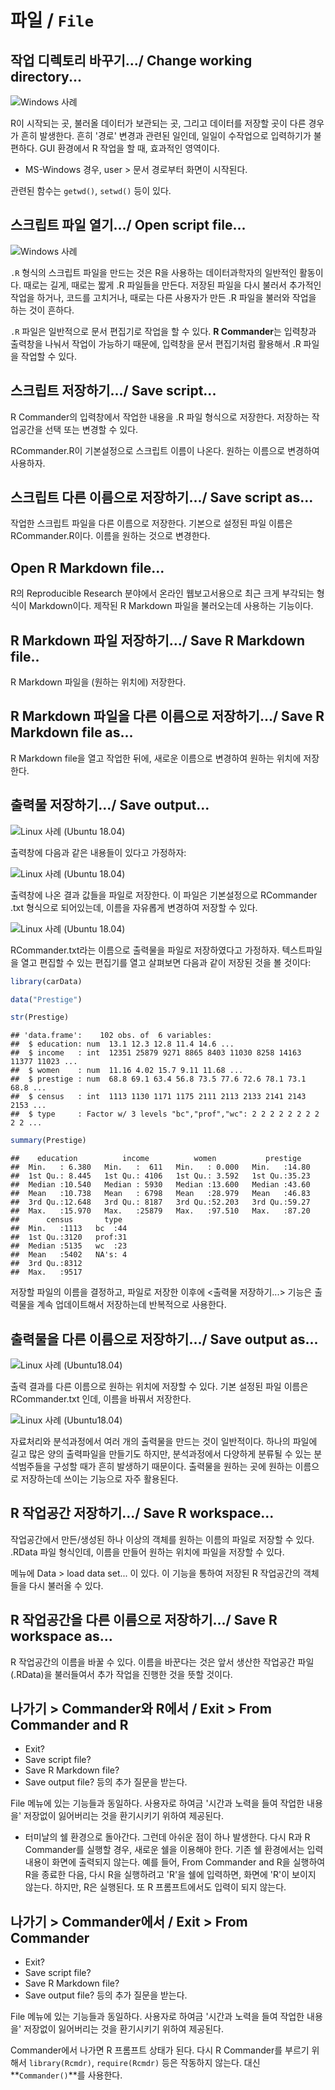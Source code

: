 # 파일 / `File`

## 작업 디렉토리 바꾸기.../ Change working directory...

![Windows 사례](fig/file-cwd.png) 

R이 시작되는 곳, 불러올 데이터가 보관되는 곳, 그리고 데이터를 저장할 곳이 다른 경우가 흔히 발생한다. 흔히 '경로' 변경과 관련된 일인데, 일일이 수작업으로 입력하기가 불편하다. GUI 환경에서 R 작업을 할 때, 효과적인 영역이다.

- MS-Windows 경우, user > 문서 경로부터 화면이 시작된다.

관련된 함수는 `getwd()`, `setwd()` 등이 있다.

## 스크립트 파일 열기.../ Open script file...


![Windows 사례](fig/file-open.png)

`.R` 형식의 스크립트 파일을 만드는 것은 R을 사용하는 데이터과학자의 일반적인 활동이다. 때로는 길게, 때로는 짧게 .R 파일들을 만든다. 저장된 파일을 다시 불러서 추가적인 작업을 하거나, 코드를 고치거나, 때로는 다른 사용자가 만든 .R 파일을 불러와 작업을 하는 것이 흔하다.

`.R` 파일은 일반적으로 문서 편집기로 작업을 할 수 있다. **R Commander**는 입력창과 출력창을 나눠서 작업이 가능하기 때문에, 입력창을 문서 편집기처럼 활용해서 .R 파일을 작업할 수 있다.


## 스크립트 저장하기.../ Save script...


R Commander의 입력창에서 작업한 내용을 .R 파일 형식으로 저장한다. 저장하는 작업공간을 선택 또는 변경할 수 있다.

RCommander.R이 기본설정으로 스크립트 이름이 나온다. 원하는 이름으로 변경하여 사용하자.

## 스크립트 다른 이름으로 저장하기.../ Save script as...

작업한 스크립트 파일을 다른 이름으로 저장한다.  기본으로 설정된 파일 이름은 RCommander.R이다. 이름을 원하는 것으로 변경한다.

## Open R Markdown file...

R의 Reproducible Research 분야에서 온라인 웹보고서용으로 최근 크게 부각되는 형식이 Markdown이다. 제작된 R Markdown 파일을 불러오는데 사용하는 기능이다.

## R Markdown 파일 저장하기.../ Save R Markdown file..

R Markdown 파일을 (원하는 위치에) 저장한다.

## R Markdown 파일을 다른 이름으로 저장하기.../ Save R Markdown file as...

R Markdown file을 열고 작업한 뒤에, 새로운 이름으로 변경하여 원하는 위치에 저장한다.

## 출력물 저장하기.../ Save output...

![Linux 사례 (Ubuntu 18.04)](fig/file-save-output-01.png) 


출력창에 다음과 같은 내용들이 있다고 가정하자:


![Linux 사례 (Ubuntu 18.04)](fig/file-save-output-02.png)  



출력창에 나온 결과 값들을 파일로 저장한다. 이 파일은 기본설정으로 RCommander .txt 형식으로 되어있는데, 이름을 자유롭게 변경하여 저장할 수 있다.

![Linux 사례 (Ubuntu 18.04)](fig/file-save-output-03.png) 


RCommander.txt라는 이름으로 출력물을 파일로 저장하였다고 가정하자. 텍스트파일을 열고 편집할 수 있는 편집기를 열고 살펴보면 다음과 같이 저장된 것을 볼 것이다:



```r
library(carData)

data("Prestige")

str(Prestige)
```

```
## 'data.frame':	102 obs. of  6 variables:
##  $ education: num  13.1 12.3 12.8 11.4 14.6 ...
##  $ income   : int  12351 25879 9271 8865 8403 11030 8258 14163 11377 11023 ...
##  $ women    : num  11.16 4.02 15.7 9.11 11.68 ...
##  $ prestige : num  68.8 69.1 63.4 56.8 73.5 77.6 72.6 78.1 73.1 68.8 ...
##  $ census   : int  1113 1130 1171 1175 2111 2113 2133 2141 2143 2153 ...
##  $ type     : Factor w/ 3 levels "bc","prof","wc": 2 2 2 2 2 2 2 2 2 2 ...
```

```r
summary(Prestige)
```

```
##    education          income          women           prestige    
##  Min.   : 6.380   Min.   :  611   Min.   : 0.000   Min.   :14.80  
##  1st Qu.: 8.445   1st Qu.: 4106   1st Qu.: 3.592   1st Qu.:35.23  
##  Median :10.540   Median : 5930   Median :13.600   Median :43.60  
##  Mean   :10.738   Mean   : 6798   Mean   :28.979   Mean   :46.83  
##  3rd Qu.:12.648   3rd Qu.: 8187   3rd Qu.:52.203   3rd Qu.:59.27  
##  Max.   :15.970   Max.   :25879   Max.   :97.510   Max.   :87.20  
##      census       type   
##  Min.   :1113   bc  :44  
##  1st Qu.:3120   prof:31  
##  Median :5135   wc  :23  
##  Mean   :5402   NA's: 4  
##  3rd Qu.:8312            
##  Max.   :9517
```

저장할 파일의 이름을 결정하고, 파일로 저장한 이후에 <출력물 저장하기...> 기능은 출력물을 계속 업데이트해서 저장하는데 반복적으로 사용한다.

## 출력물을 다른 이름으로 저장하기.../ Save output as...


![Linux 사례 (Ubuntu18.04)](fig/file-save-output-as-01.png)

출력 결과를 다른 이름으로 원하는 위치에 저장할 수 있다. 기본 설정된 파일 이름은 RCommander.txt 인데, 이름을 바꿔서 저장한다. 

 
![Linux 사례 (Ubuntu18.04)](fig/file-save-output-as-02.png)

자료처리와 분석과정에서 여러 개의 출력물을 만드는 것이 일반적이다. 하나의 파일에 길고 많은 양의 출력파일을 만들기도 하지만, 분석과정에서 다양하게 분류될 수 있는 분석범주들을 구성할 때가 흔히 발생하기 때문이다. 출력물을 원하는 곳에 원하는 이름으로 저장하는데 쓰이는 기능으로 자주 활용된다.


## R 작업공간 저장하기.../ Save R workspace...


작업공간에서 만든/생성된 하나 이상의 객체를 원하는 이름의 파일로 저장할 수 있다. .RData 파일 형식인데, 이름을 만들어 원하는 위치에 파일을 저장할 수 있다.


메뉴에 Data > load data set... 이 있다. 이 기능을 통하여 저장된 R 작업공간의 객체들을 다시 불러올 수 있다.

 
## R 작업공간을 다른 이름으로 저장하기.../ Save R workspace as...


R 작업공간의 이름을 바꿀 수 있다. 이름을 바꾼다는 것은 앞서 생산한 작업공간 파일(.RData)을 불러들여서 추가 작업을 진행한 것을 뜻할 것이다.

## 나가기 > Commander와 R에서 / Exit > From Commander and R

 

- Exit?
- Save script file?
- Save R Markdown file?
- Save output file? 등의 추가 질문을 받는다.


File 메뉴에 있는  기능들과 동일하다. 사용자로 하여금 '시간과 노력을 들여 작업한 내용을' 저장없이 잃어버리는 것을 환기시키기 위하여 제공된다.

* 터미날의 쉘 환경으로 돌아간다. 그런데 아쉬운 점이 하나 발생한다. 다시 R과 R Commander를 실행할 경우, 새로운 쉘을 이용해야 한다. 기존 쉘 환경에서는 입력내용이 화면에 출력되지 않는다. 예를 들어, From Commander and R을 실행하여 R을 종료한 다음, 다시 R을 실행하려고 'R'을 쉘에 입력하면, 화면에 'R'이 보이지 않는다. 하지만, R은 실행된다. 또 R 프롬프트에서도 입력이 되지 않는다.

## 나가기 > Commander에서 / Exit > From Commander

 

- Exit?
- Save script file?
- Save R Markdown file?
- Save output file? 등의 추가 질문을 받는다.


File 메뉴에 있는  기능들과 동일하다. 사용자로 하여금 '시간과 노력을 들여 작업한 내용을' 저장없이 잃어버리는 것을 환기시키기 위하여 제공된다.

Commander에서 나가면 R 프롬프트 상태가 된다. 다시 R Commander를 부르기 위해서 `library(Rcmdr)`, `require(Rcmdr)` 등은 작동하지 않는다. 대신 **`Commander()`**를 사용한다.

  

